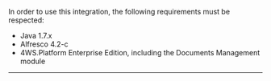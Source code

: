 In order to use this integration, the following requirements must be respected:

* Java 1.7.x
* Alfresco 4.2-c
* 4WS.Platform Enterprise Edition, including the Documents Management module

                

---


